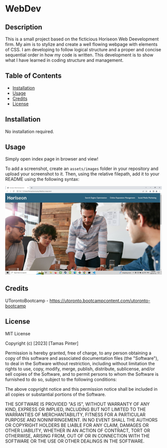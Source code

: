 # WebDev

## Description

This is a small project based on the ficticious Horiseon Web Deevelopment firm. My aim is to stylize and create a well flowing webpage with elements of CSS. I am developing to follow logical structure and a proper and concise sequential order in how my code is written. This development is to show what I have learned in coding structure and management.

## Table of Contents 

- [Installation](#installation)
- [Usage](#usage)
- [Credits](#credits)
- [License](#license)

## Installation

No installation required.

## Usage

Simply open index page in browser and view!

To add a screenshot, create an `assets/images` folder in your repository and upload your screenshot to it. Then, using the relative filepath, add it to your README using the following syntax:

    
![screenshot][./images/screenshot.jpg]
    

## Credits

UTorontoBootcamp - https://utoronto.bootcampcontent.com/utoronto-bootcamp



## License

MIT License

Copyright (c) [2023] [Tamas Pinter]

Permission is hereby granted, free of charge, to any person obtaining a copy
of this software and associated documentation files (the "Software"), to deal
in the Software without restriction, including without limitation the rights
to use, copy, modify, merge, publish, distribute, sublicense, and/or sell
copies of the Software, and to permit persons to whom the Software is
furnished to do so, subject to the following conditions:

The above copyright notice and this permission notice shall be included in all
copies or substantial portions of the Software.

THE SOFTWARE IS PROVIDED "AS IS", WITHOUT WARRANTY OF ANY KIND, EXPRESS OR
IMPLIED, INCLUDING BUT NOT LIMITED TO THE WARRANTIES OF MERCHANTABILITY,
FITNESS FOR A PARTICULAR PURPOSE AND NONINFRINGEMENT. IN NO EVENT SHALL THE
AUTHORS OR COPYRIGHT HOLDERS BE LIABLE FOR ANY CLAIM, DAMAGES OR OTHER
LIABILITY, WHETHER IN AN ACTION OF CONTRACT, TORT OR OTHERWISE, ARISING FROM,
OUT OF OR IN CONNECTION WITH THE SOFTWARE OR THE USE OR OTHER DEALINGS IN THE
SOFTWARE.


[./images/screenshot.jpg]: ./images/screenshot.jpg